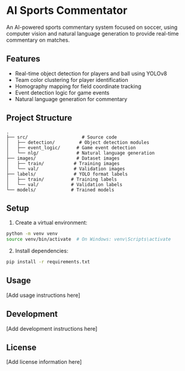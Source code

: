 # AI Sports Commentator

An AI-powered sports commentary system focused on soccer, using computer vision and natural language generation to provide real-time commentary on matches.

## Features

- Real-time object detection for players and ball using YOLOv8
- Team color clustering for player identification
- Homography mapping for field coordinate tracking
- Event detection logic for game events
- Natural language generation for commentary

## Project Structure

```
.
├── src/                    # Source code
│   ├── detection/         # Object detection modules
│   ├── event_logic/      # Game event detection
│   └── nlg/              # Natural language generation
├── images/               # Dataset images
│   ├── train/           # Training images
│   └── val/             # Validation images
├── labels/              # YOLO format labels
│   ├── train/          # Training labels
│   └── val/            # Validation labels
└── models/             # Trained models
```

## Setup

1. Create a virtual environment:
```bash
python -m venv venv
source venv/bin/activate  # On Windows: venv\Scripts\activate
```

2. Install dependencies:
```bash
pip install -r requirements.txt
```

## Usage

[Add usage instructions here]

## Development

[Add development instructions here]

## License

[Add license information here] 